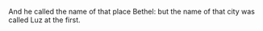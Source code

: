 And he called the name of that place Bethel: but the name of that city was called Luz at the first.
